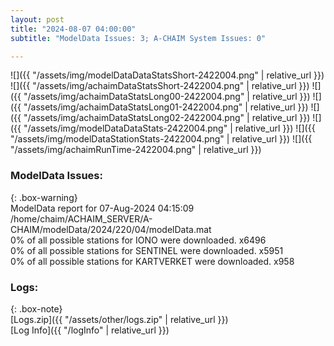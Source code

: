 ```yaml
---
layout: post
title: "2024-08-07 04:00:00"
subtitle: "ModelData Issues: 3; A-CHAIM System Issues: 0"

---
```


![]({{ "/assets/img/modelDataDataStatsShort-2422004.png" | relative_url }})
![]({{ "/assets/img/achaimDataStatsShort-2422004.png" | relative_url }})
![]({{ "/assets/img/achaimDataStatsLong00-2422004.png" | relative_url }})
![]({{ "/assets/img/achaimDataStatsLong01-2422004.png" | relative_url }})
![]({{ "/assets/img/achaimDataStatsLong02-2422004.png" | relative_url }})
![]({{ "/assets/img/modelDataDataStats-2422004.png" | relative_url }})
![]({{ "/assets/img/modelDataStationStats-2422004.png" | relative_url }})
![]({{ "/assets/img/achaimRunTime-2422004.png" | relative_url }})


### ModelData Issues:  
  
{: .box-warning}  
 ModelData report for 07-Aug-2024 04:15:09   
 /home/chaim/ACHAIM_SERVER/A-CHAIM/modelData/2024/220/04/modelData.mat   
 0% of all possible stations for IONO were downloaded. x6496   
 0% of all possible stations for SENTINEL were downloaded. x5951   
 0% of all possible stations for KARTVERKET were downloaded. x958   
  


### Logs:  
  
{: .box-note}  
[Logs.zip]({{ "/assets/other/logs.zip" | relative_url }})  
[Log Info]({{ "/logInfo" | relative_url }})  
